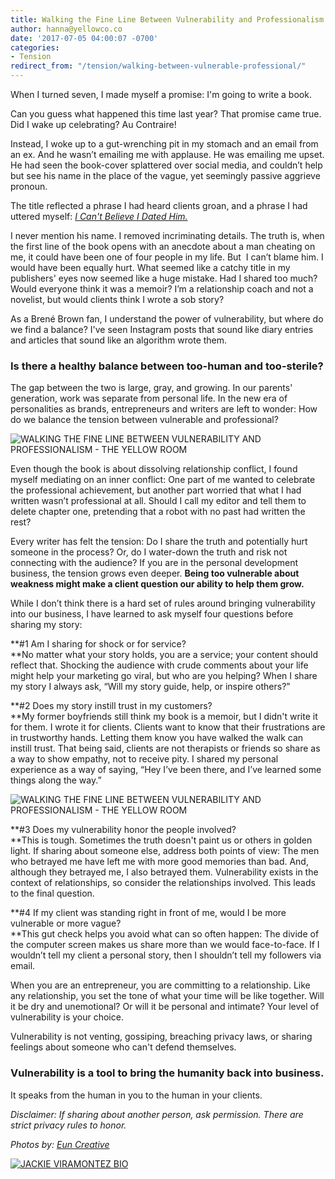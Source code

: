 ```yaml
---
title: Walking the Fine Line Between Vulnerability and Professionalism
author: hanna@yellowco.co
date: '2017-07-05 04:00:07 -0700'
categories:
- Tension
redirect_from: "/tension/walking-between-vulnerable-professional/"
---
```


When I turned seven, I made myself a promise: I'm going to write a book.

Can you guess what happened this time last year? That promise came true. Did I wake up celebrating? Au Contraire!

Instead, I woke up to a gut-wrenching pit in my stomach and an email from an ex. And he wasn’t emailing me with applause. He was emailing me upset. He had seen the book-cover splattered over social media, and couldn’t help but see his name in the place of the vague, yet seemingly passive aggrieve pronoun.

The title reflected a phrase I had heard clients groan, and a phrase I had uttered myself: [_I Can't Believe I Dated Him._](https://www.amazon.com/dp/B01NCRE9OO/ref=dp-kindle-redirect?_encoding=UTF8&btkr=1)

I never mention his name. I removed incriminating details. The truth is, when the first line of the book opens with an anecdote about a man cheating on me, it could have been one of four people in my life. But  I can’t blame him. I would have been equally hurt. What seemed like a catchy title in my publishers' eyes now seemed like a huge mistake. Had I shared too much? Would everyone think it was a memoir? I’m a relationship coach and not a novelist, but would clients think I wrote a sob story?

As a Brené Brown fan, I understand the power of vulnerability, but where do we find a balance? I've seen Instagram posts that sound like diary entries and articles that sound like an algorithm wrote them.

### **Is there a healthy balance between too-human and too-sterile?**

The gap between the two is large, gray, and growing. In our parents' generation, work was separate from personal life. In the new era of personalities as brands, entrepreneurs and writers are left to wonder: How do we balance the tension between vulnerable and professional?

![WALKING THE FINE LINE BETWEEN VULNERABILITY AND PROFESSIONALISM - THE YELLOW ROOM](https://s3.amazonaws.com/yellow-files/blog/2017/07/TheFinerFewer-Final-114-1.jpg "WALKING THE FINE LINE BETWEEN VULNERABILITY AND PROFESSIONALISM - THE YELLOW ROOM")

Even though the book is about dissolving relationship conflict, I found myself mediating on an inner conflict: One part of me wanted to celebrate the professional achievement, but another part worried that what I had written wasn’t professional at all. Should I call my editor and tell them to delete chapter one, pretending that a robot with no past had written the rest?

Every writer has felt the tension: Do I share the truth and potentially hurt someone in the process? Or, do I water-down the truth and risk not connecting with the audience? If you are in the personal development business, the tension grows even deeper. **Being too vulnerable about weakness might make a client question our ability to help them grow.**

While I don’t think there is a hard set of rules around bringing vulnerability into our business, I have learned to ask myself four questions before sharing my story:

**#1 Am I sharing for shock or for service?  
**No matter what your story holds, you are a service; your content should reflect that. Shocking the audience with crude comments about your life might help your marketing go viral, but who are you helping? When I share my story I always ask, “Will my story guide, help, or inspire others?”

**#2 Does my story instill trust in my customers?  
**My former boyfriends still think my book is a memoir, but I didn't write it for them. I wrote it for clients. Clients want to know that their frustrations are in trustworthy hands. Letting them know you have walked the walk can instill trust. That being said, clients are not therapists or friends so share as a way to show empathy, not to receive pity. I shared my personal experience as a way of saying, “Hey I’ve been there, and I’ve learned some things along the way.”

![WALKING THE FINE LINE BETWEEN VULNERABILITY AND PROFESSIONALISM - THE YELLOW ROOM](https://s3.amazonaws.com/yellow-files/blog/2017/07/TheFinerFewer-Final-168.jpg "WALKING THE FINE LINE BETWEEN VULNERABILITY AND PROFESSIONALISM - THE YELLOW ROOM")

**#3 Does my vulnerability honor the people involved?  
**This is tough. Sometimes the truth doesn't paint us or others in golden light. If sharing about someone else, address both points of view: The men who betrayed me have left me with more good memories than bad. And, although they betrayed me, I also betrayed them. Vulnerability exists in the context of relationships, so consider the relationships involved. This leads to the final question.

**#4 If my client was standing right in front of me, would I be more vulnerable or more vague?  
**This gut check helps you avoid what can so often happen: The divide of the computer screen makes us share more than we would face-to-face. If I wouldn’t tell my client a personal story, then I shouldn’t tell my followers via email.

When you are an entrepreneur, you are committing to a relationship. Like any relationship, you set the tone of what your time will be like together. Will it be dry and unemotional? Or will it be personal and intimate? Your level of vulnerability is your choice.

Vulnerability is not venting, gossiping, breaching privacy laws, or sharing feelings about someone who can't defend themselves.

### **Vulnerability is a tool to bring the humanity back into business.**

It speaks from the human in you to the human in your clients.

_Disclaimer: If sharing about another person, ask permission. There are strict privacy rules to honor._

_Photos by: [Eun Creative](http://www.euncreative.com/)_

[![JACKIE VIRAMONTEZ BIO](https://s3.amazonaws.com/yellow-files/blog/2017/04/JACKIE-BIO.jpg)](https://www.amazon.com/Cant-Believe-Dated-Him-Knowing/dp/1683502809)
